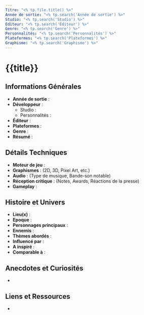 ```yaml
---
Titre: "<% tp.file.title() %>"
Année de sortie: "<% tp.search('Année de sortie') %>"
Studio: "<% tp.search('Studio') %>"
Editeur: "<% tp.search('Éditeur') %>"
Genre: "<% tp.search('Genre') %>"
Personnalités: "<% tp.search('Personnalités') %>"
Plateformes: "<% tp.search('Plateformes') %>"
Graphisme: "<% tp.search('Graphisme') %>"
---
```


# {{title}}
## Informations Générales

- **Année de sortie** : 
- **Développeur** : 
	- Studio : 
	- Personnalités : 
- **Éditeur** : 
- **Plateformes** : 
- **Genre** :
- **Résumé** : 

## Détails Techniques
- **Moteur de jeu** : 
- **Graphismes** : (2D, 3D, Pixel Art, etc.)
- **Audio** : (Type de musique, Bande-son notable)
- **Réception critique** : (Notes, Awards, Réactions de la presse)
- **Gameplay** :

## Histoire et Univers
- **Lieu(x)** : 
- **Epoque** : 
- **Personnages principaux** : 
- **Ennemis** :
- **Thèmes abordés** : 
- **Influencé par** :
- **A inspiré** : 
- **Comparable à** :
## Anecdotes et Curiosités
- 
## Liens et Ressources
- 